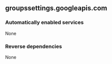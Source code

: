 ## groupssettings.googleapis.com

### Automatically enabled services

None

### Reverse dependencies

None
